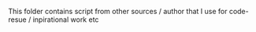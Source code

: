 This folder contains script from other sources / author that I use for code-resue / inpirational work etc

